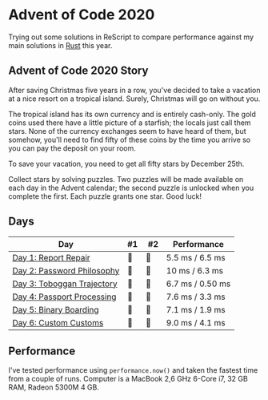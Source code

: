 # Advent of Code 2020

Trying out some solutions in ReScript to compare performance against my main
solutions in [Rust](/rust-2020) this year.

## Advent of Code 2020 Story

After saving Christmas five years in a row, you've decided to take a vacation at a nice resort on a tropical island. Surely, Christmas will go on without you.

The tropical island has its own currency and is entirely cash-only. The gold coins used there have a little picture of a starfish; the locals just call them stars. None of the currency exchanges seem to have heard of them, but somehow, you'll need to find fifty of these coins by the time you arrive so you can pay the deposit on your room.

To save your vacation, you need to get all fifty stars by December 25th.

Collect stars by solving puzzles. Two puzzles will be made available on each day in the Advent calendar; the second puzzle is unlocked when you complete the first. Each puzzle grants one star. Good luck!

## Days

| Day                                                                                                           | #1  |  #2 | Performance      |
| ------------------------------------------------------------------------------------------------------------- | --- | --- | ---------------- |
| [Day 1: Report Repair](https://github.com/believer/advent-of-code/blob/master/rescript/2020/src/day-01)       | 🌟  | 🌟  | 5.5 ms / 6.5 ms  |
| [Day 2: Password Philosophy](https://github.com/believer/advent-of-code/blob/master/rescript/2020/src/day-02) | 🌟  | 🌟  | 10 ms / 6.3 ms   |
| [Day 3: Toboggan Trajectory](https://github.com/believer/advent-of-code/blob/master/rescript/2020/src/day-03) | 🌟  | 🌟  | 6.7 ms / 0.50 ms |
| [Day 4: Passport Processing](https://github.com/believer/advent-of-code/blob/master/rescript/2020/src/day-04) | 🌟  | 🌟  | 7.6 ms / 3.3 ms  |
| [Day 5: Binary Boarding](https://github.com/believer/advent-of-code/blob/master/rescript/2020/src/day-05)     | 🌟  | 🌟  | 7.1 ms / 1.9 ms  |
| [Day 6: Custom Customs](https://github.com/believer/advent-of-code/blob/master/rescript/2020/src/day-06)      | 🌟  | 🌟  | 9.0 ms / 4.1 ms  |

## Performance

I've tested performance using `performance.now()` and taken the fastest time
from a couple of runs. Computer is a MacBook 2,6 GHz 6-Core i7, 32 GB RAM, Radeon 5300M 4 GB.
